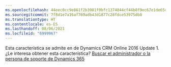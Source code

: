 ```yaml
---
ms.openlocfilehash: 44eec0cc9e861f2b3081f0bfc1374044cf44b8f9ec67e1de65cd29cc27f9ad2e
ms.sourcegitcommit: 7f8d1e7a16af769adb43d1877c28fdce53975db8
ms.translationtype: HT
ms.contentlocale: es-ES
ms.lasthandoff: 08/06/2021
ms.locfileid: "6999967"
---
```

Esta característica se admite en de Dynamics CRM Online 2016 Update 1. ¿Le interesa obtener esta característica? [Buscar el administrador o la persona de soporte de Dynamics 365](/dynamics365/customerengagement/on-premises/basics/find-administrator-support)